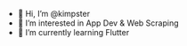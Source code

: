 - 👋 Hi, I’m @kimpster 
- 👀 I’m interested in App Dev & Web Scraping
- 🌱 I’m currently learning Flutter

<!---
kimpster/kimpster is a ✨ special ✨ repository because its `README.md` (this file) appears on your GitHub profile.
You can click the Preview link to take a look at your changes.
--->
